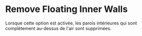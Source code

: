 Remove Floating Inner Walls
====
Lorsque cette option est activée, les parois intérieures qui sont complètement au-dessus de l'air sont supprimées.